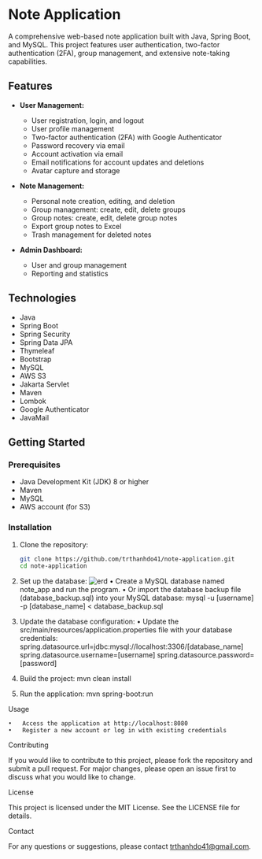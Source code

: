 # Note Application

A comprehensive web-based note application built with Java, Spring Boot, and MySQL. This project features user authentication, two-factor authentication (2FA), group management, and extensive note-taking capabilities.

## Features

- **User Management:**
  - User registration, login, and logout
  - User profile management
  - Two-factor authentication (2FA) with Google Authenticator
  - Password recovery via email
  - Account activation via email
  - Email notifications for account updates and deletions
  - Avatar capture and storage

- **Note Management:**
  - Personal note creation, editing, and deletion
  - Group management: create, edit, delete groups
  - Group notes: create, edit, delete group notes
  - Export group notes to Excel
  - Trash management for deleted notes

- **Admin Dashboard:**
  - User and group management
  - Reporting and statistics

## Technologies

- Java
- Spring Boot
- Spring Security
- Spring Data JPA
- Thymeleaf
- Bootstrap
- MySQL
- AWS S3
- Jakarta Servlet
- Maven
- Lombok
- Google Authenticator
- JavaMail

## Getting Started

### Prerequisites

- Java Development Kit (JDK) 8 or higher
- Maven
- MySQL
- AWS account (for S3)

### Installation
1. Clone the repository:
   ```bash
   git clone https://github.com/trthanhdo41/note-application.git
   cd note-application
   
2.	Set up the database:
   ![erd](https://github.com/trthanhdo41/note-application/assets/136252271/2013d522-4e0d-41e0-b7c3-7e24654bc519)
	•	Create a MySQL database named note_app and run the program.
	•	Or import the database backup file (database_backup.sql) into your MySQL database:
      mysql -u [username] -p [database_name] < database_backup.sql
  	
4.	Update the database configuration:
	•	Update the src/main/resources/application.properties file with your database credentials:
    spring.datasource.url=jdbc:mysql://localhost:3306/[database_name]
    spring.datasource.username=[username]
    spring.datasource.password=[password]
  	
5. Build the project:
   mvn clean install

6. Run the application: mvn spring-boot:run

Usage

	•	Access the application at http://localhost:8080
	•	Register a new account or log in with existing credentials

Contributing

If you would like to contribute to this project, please fork the repository and submit a pull request. For major changes, please open an issue first to discuss what you would like to change.

License

This project is licensed under the MIT License. See the LICENSE file for details.

Contact

For any questions or suggestions, please contact trthanhdo41@gmail.com.
